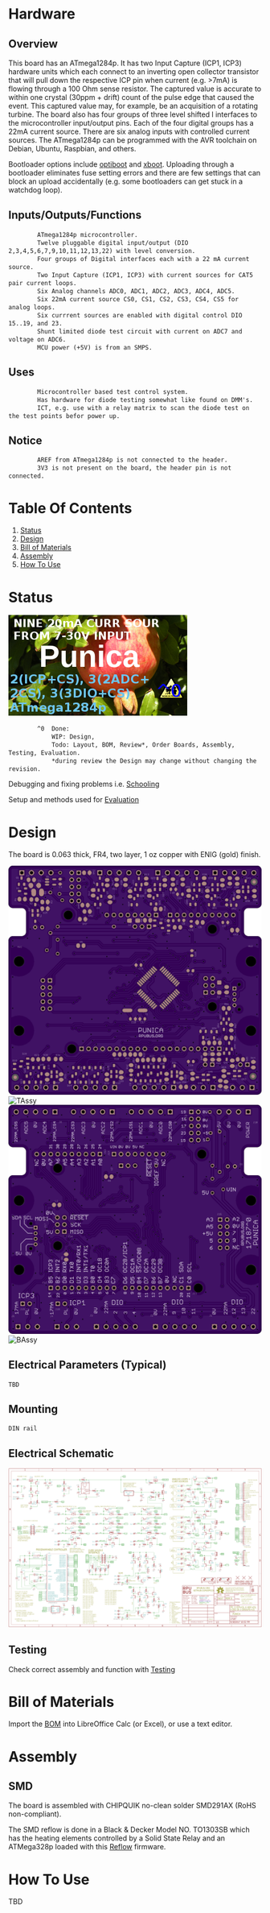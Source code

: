 # Hardware

## Overview

This board has an ATmega1284p. It has two Input Capture (ICP1, ICP3) hardware units which each connect to an inverting open collector transistor that will pull down the respective ICP pin when current (e.g. >7mA) is flowing through a 100 Ohm sense resistor. The captured value is accurate to within one crystal (30ppm + drift) count of the pulse edge that caused the event. This captured value may, for example, be an acquisition of a rotating turbine. The board also has four groups of three level shifted l interfaces to the microcontroller input/output pins. Each of the four digital groups has a 22mA current source. There are six analog inputs with controlled current sources. The ATmega1284p can be programmed with the AVR toolchain on Debian, Ubuntu, Raspbian, and others.

Bootloader options include [optiboot] and [xboot]. Uploading through a bootloader eliminates fuse setting errors and there are few settings that can block an upload accidentally (e.g. some bootloaders can get stuck in a watchdog loop). 

[optiboot]: https://github.com/Optiboot/optiboot
[xboot]: https://github.com/alexforencich/xboot

## Inputs/Outputs/Functions

```
        ATmega1284p microcontroller.
        Twelve pluggable digital input/output (DIO 2,3,4,5,6,7,9,10,11,12,13,22) with level conversion.
        Four groups of Digital interfaces each with a 22 mA current source.
        Two Input Capture (ICP1, ICP3) with current sources for CAT5 pair current loops.
        Six Analog channels ADC0, ADC1, ADC2, ADC3, ADC4, ADC5.
        Six 22mA current source CS0, CS1, CS2, CS3, CS4, CS5 for analog loops.
        Six currrent sources are enabled with digital control DIO 15..19, and 23.
        Shunt limited diode test circuit with current on ADC7 and voltage on ADC6.
        MCU power (+5V) is from an SMPS.
```

## Uses

```
        Microcontroller based test control system.
        Has hardware for diode testing somewhat like found on DMM's.
        ICT, e.g. use with a relay matrix to scan the diode test on the test points befor power up.
```

## Notice

```
        AREF from ATmega1284p is not connected to the header.
        3V3 is not present on the board, the header pin is not connected.
```


# Table Of Contents

1. [Status](#status)
2. [Design](#design)
3. [Bill of Materials](#bill-of-materials)
4. [Assembly](#assembly)
5. [How To Use](#how-to-use)


# Status

![Status](./status_icon.png "TestSys Status")

```
        ^0  Done: 
            WIP: Design,
            Todo: Layout, BOM, Review*, Order Boards, Assembly, Testing, Evaluation.
            *during review the Design may change without changing the revision.
```

Debugging and fixing problems i.e. [Schooling](./Schooling/)

Setup and methods used for [Evaluation](./Evaluation/)


# Design

The board is 0.063 thick, FR4, two layer, 1 oz copper with ENIG (gold) finish.

![Top](./Documents/17187,Top.png "TestSys Top")
![TAssy](./Documents/17187,TAssy.jpg "TestSys Top Assy")
![Bottom](./Documents/17187,Bottom.png "TestSys Bottom")
![BAssy](./Documents/17187,BAssy.jpg "TestSys Bottom Assy")

## Electrical Parameters (Typical)

```
TBD
```

## Mounting

```
DIN rail
```

## Electrical Schematic

![Schematic](./Documents/17187,Schematic.png "TestSys Schematic")

## Testing

Check correct assembly and function with [Testing](./Testing/)


# Bill of Materials

Import the [BOM](./Design/17187,BOM.csv) into LibreOffice Calc (or Excel), or use a text editor.


# Assembly

## SMD

The board is assembled with CHIPQUIK no-clean solder SMD291AX (RoHS non-compliant). 

The SMD reflow is done in a Black & Decker Model NO. TO1303SB which has the heating elements controlled by a Solid State Relay and an ATMega328p loaded with this [Reflow] firmware.

[Reflow]: ../Reflow


# How To Use


TBD